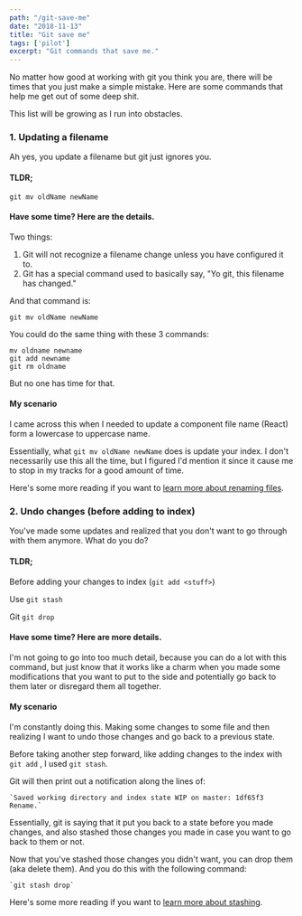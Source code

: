```yaml
---
path: "/git-save-me"
date: "2018-11-13"
title: "Git save me"
tags: ['pilot']
excerpt: "Git commands that save me."
---
```

No matter how good at working with git you think you are, there will be times that you just make a simple mistake. Here are some commands that help me get out of some deep shit.

This list will be growing as I run into obstacles.

### 1. Updating a filename

Ah yes, you update a filename but git just ignores you.

#### TLDR;

    git mv oldName newName

#### Have some time? Here are the details.

Two things:

1. Git will not recognize a filename change unless you have configured it to.
2. Git has a special command used to basically say, "Yo git, this filename has changed."

And that command is:

    git mv oldName newName

You could do the same thing with these 3 commands:

    mv oldname newname
    git add newname
    git rm oldname

But no one has time for that.

#### My scenario

I came across this when I needed to update a component file name (React) form a lowercase to uppercase name.

Essentially, what `git mv oldName newName` does is update your index. I don't necessarily use this all the time, but I figured I'd mention it since it cause me to stop in my tracks for a good amount of time.

Here's some more reading if you want to [learn more about renaming files](https://git-scm.com/docs/git-mv).

### 2. Undo changes (before adding to index)

You've made some updates and realized that you don't want to go through with them anymore. What do you do?

#### TLDR;

Before adding your changes to index (`git add <stuff>`)

Use `git stash`

Git `git drop`

#### Have some time? Here are more details.

I'm not going to go into too much detail, because you can do a lot with this command, but just know that it works like a charm when you made some modifications that you want to put to the side and potentially go back to them later or disregard them all together.

#### My scenario

I'm constantly doing this. Making some changes to some file and then realizing I want to undo those changes and go back to a previous state.

Before taking another step forward, like adding changes to the index with `git add` , I used `git stash`.

Git will then print out a notification along the lines of:

    `Saved working directory and index state WIP on master: 1df65f3 Rename.`

Essentially, git is saying that it put you back to a state before you made changes, and also stashed those changes you made in case you want to go back to them or not.

Now that you've stashed those changes you didn't want, you can drop them (aka delete them). And you do this with the following command:

    `git stash drop`

Here's some more reading if you want to [learn more about stashing](https://git-scm.com/docs/git-stash).
